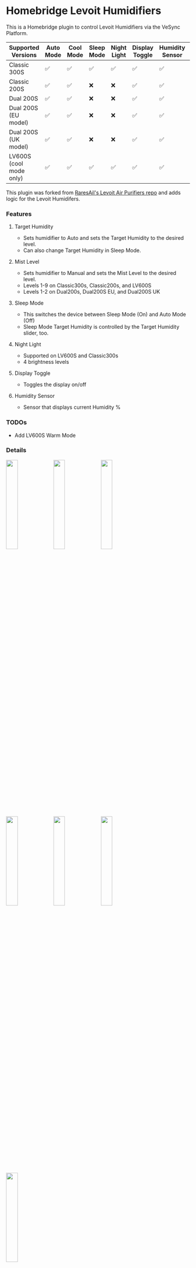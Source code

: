 # Homebridge Levoit Humidifiers

This is a Homebridge plugin to control Levoit Humidifiers via the VeSync Platform.

| Supported Versions      | Auto Mode | Cool Mode | Sleep Mode | Night Light | Display Toggle | Humidity Sensor | Warm Mode   |
|-------------------------|-----------|-----------|------------|-------------|----------------|-----------------|-------------|
| Classic 300S            | ✅         | ✅         | ✅          | ✅           | ✅              | ✅               | ❌           |
| Classic 200S            | ✅         | ✅         | ❌          | ❌           | ✅              | ✅               | ❌           |
| Dual 200S               | ✅         | ✅         | ❌          | ❌           | ✅              | ✅               | ❌           |
| Dual 200S (EU model)    | ✅         | ✅         | ❌          | ❌           | ✅              | ✅               | ❌           |
| Dual 200S (UK model)    | ✅         | ✅         | ❌          | ❌           | ✅              | ✅               | ❌           |
| LV600S (cool mode only) | ✅         | ✅         | ✅          | ✅           | ✅              | ✅               | Coming Soon |

This plugin was forked
from [RaresAil's Levoit Air Purifiers repo](https://github.com/RaresAil/homebridge-levoit-air-purifier) and adds logic
for the Levoit Humidifers.

### Features

1. Target Humidity
    - Sets humidifier to Auto and sets the Target Humidity to the desired level.
    - Can also change Target Humidity in Sleep Mode.

2. Mist Level
    - Sets humidifier to Manual and sets the Mist Level to the desired level.
    - Levels 1-9 on Classic300s, Classic200s, and LV600S
    - Levels 1-2 on Dual200s, Dual200S EU, and Dual200S UK

3. Sleep Mode
    - This switches the device between Sleep Mode (On) and Auto Mode (Off)
    - Sleep Mode Target Humidity is controlled by the Target Humidity slider, too.

4. Night Light
    - Supported on LV600S and Classic300s
    - 4 brightness levels

5. Display Toggle
    - Toggles the display on/off

6. Humidity Sensor
    - Sensor that displays current Humidity %

### TODOs

* Add LV600S Warm Mode

### Details

<a href="url"><img src="https://github.com/pschroeder89/homebridge-levoit-humidifiers/blob/main/images/services2.png?raw=true" width=25% height=25%></a>
<a href="url"><img src="https://github.com/pschroeder89/homebridge-levoit-humidifiers/blob/main/images/auto.png?raw=true" width=25% height=25%></a>
<a href="url"><img src="https://github.com/pschroeder89/homebridge-levoit-humidifiers/blob/main/images/manual.png?raw=true" width=25% height=25%></a>
<a href="url"><img src="https://github.com/pschroeder89/homebridge-levoit-humidifiers/blob/main/images/display.png?raw=true" width=25% height=25%></a>
<a href="url"><img src="https://github.com/pschroeder89/homebridge-levoit-humidifiers/blob/main/images/light.png?raw=true" width=25% height=25%></a>
<a href="url"><img src="https://github.com/pschroeder89/homebridge-levoit-humidifiers/blob/main/images/sleep.png?raw=true" width=25% height=25%></a>
<a href="url"><img src="https://github.com/pschroeder89/homebridge-levoit-humidifiers/blob/main/images/services.png?raw=true" width=25% height=25%></a>

### Configuration

- Via the Homebridge UI, enter the Homebridge VeSync Client plugin settings.
- Enter your VeSync app credentials.
- Setup the platform plugin as a child bridge for better performance
- Save and restart Homebridge.

This plugin requires your VeSync credentials as it communicates with the VeSync devices via VeSync's own API. Your
credentials are only stored in the Homebridge config and not sent to any server except VeSync's.

You can also do this directly via the homebridge config by adding your credentials to the config file under platforms.
Replace the values of `username` and `password` by your credentials.

```json
{
  "platforms": [
    {
      "name": "Levoit Humidifiers",
      "email": "email",
      "password": "password",
      "platform": "LevoitHumidifiers"
    }
  ]
}
```

### Enabling Debug Mode

In the config file, add `enableDebugMode: true`

```json
{
  "platforms": [
    {
      "name": "Levoit Humidifiers",
      "email": "email",
      "password": "password",
      "platform": "LevoitHumidifiers",
      "enableDebugMode": true
    }
  ]
}
```

### Local Development

To setup the local project, clone this repo and run the following from the root directory:

```
yarn install
```

To run locally, make sure to install Homebridge locally, and then run:

```
yarn watch
```
